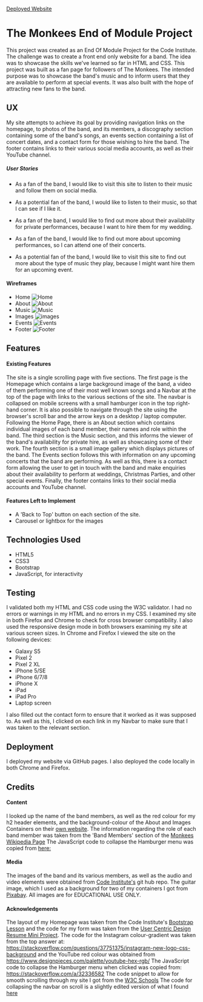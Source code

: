 [Deployed Website](https://libbyh52.github.io/Module-Project-The-Monkees/)

# The Monkees End of Module Project
This project was created as an End Of Module Project for the Code Institute. The challenge was to create a front end only 
website for a band. The idea was to showcase the skills we've learned so far in HTML and CSS. 
This project was built as a fan page for followers of The Monkees. The intended purpose was to showcase the band's music and to inform
users that they are available to perform at special events. It was also built with the hope of attracting new fans to the band.

## UX
My site attempts to achieve its goal by providing navigation links on the homepage, to photos of the band, and its members, a discography section
containing some of the band's songs, an events section containing a list of concert dates, and a contact form for those wishing to hire the band.
The footer contains links to their various social media accounts, as well as their YouTube channel. 

##### User Stories
* As a fan of the band, I would like to visit this site to listen to their music and follow them on social media.

* As a potential fan of the band, I would like to listen to their music, so that I can see if I like it.

* As a fan of the band, I would like to find out more about their availability for private performances, because I want to hire them for my wedding.

* As a fan of the band, I would like to find out more about upcoming performances, so I can attend one of their concerts.

* As a potential fan of the band, I would like to visit this site to find out more about the type of music they play, because I might want 
hire them for an upcoming event.

#### Wireframes
* Home ![Home](/wireframes/homepage.jpg/)
* About ![About](/wireframes/about.jpg/)
* Music ![Music](/wireframes/music.jpg/) 
* Images ![images](/wireframes/images.jpg/)
* Events ![Events](/wireframes/events.jpg/) 
* Footer ![Footer](/wireframes/footer.jpg/)

## Features

#### Existing Features
The site is a single scrolling page with five sections.
The first page is the Homepage which contains a large background image of the band, a video of them performing one of their most well known songs and
a Navbar at the top of the page with links to the various sections of the site. The navbar is collapsed on mobile screens with a small hamburger icon in the top
right-hand corner. It is also possible to navigate through the site using the browser's scroll bar and the arrow keys on a 
desktop / laptop computer. Following the Home Page, there is an About section which contains individual images of each band member, 
their names and role within the band. The third section is the Music section, and this informs the viewer of the band's availability
for private hire, as well as showcasing some of their work. The fourth section is a small image gallery which displays pictures of the
band. The Events section follows this with information on any upcoming concerts that the band are performing. As well as this, there 
is a contact form allowing the user to get in touch with the band and make enquiries about their availability to perform at weddings, 
Christmas Parties, and other special events. Finally, the footer contains links to their social media accounts and YouTube channel.

#### Features Left to Implement
* A 'Back to Top' button on each section of the site. 
* Carousel or lightbox for the images


## Technologies Used
* HTML5
* CSS3
* Bootstrap
* JavaScript, for interactivity

## Testing
I validated both my HTML and CSS code using the W3C validator. I had no errors or warnings in my HTML and no errors in my CSS. I examined my site in 
both Firefox and Chrome to check for cross browser compatibility. I also used the responsive design mode in both browsers examining my site at 
various screen sizes. In Chrome and Firefox I viewed the site on the following devices:
* Galaxy S5
* Pixel 2
* Pixel 2 XL
* iPhone 5/SE
* iPhone 6/7/8
* iPhone X
* iPad
* iPad Pro
* Laptop screen

I also filled out the contact form to ensure that it worked as it was supposed to. 
As well as this, I clicked on each link in my Navbar to make sure that I was taken to the relevant section. 

## Deployment
I deployed my website via GitHub pages. I also deployed the code locally in both Chrome and Firefox. 

## Credits

#### Content
I looked up the name of the band members, as well as the red colour for my h2 header elements, and the background-colour of the About and Images Containers
on their [own website](/https://www.monkees.com/). The information regarding the role of each band member was taken from the 'Band Members' section of the [Monkees Wikipedia Page](https://en.wikipedia.org/wiki/The_Monkees) 
The JavaScript code to collapse the Hamburger menu was copied from [here:](https://stackoverflow.com/a/32336582)

#### Media
The images of the band and its various members, as well as the audio and video elements were obtained from [Code Institute's](https://github.com/Code-Institute-Org/project-assets) git hub repo. 
The guitar image, which I used as a background for two of my containers I got from [Pixabay](https://pixabay.com/en/electric-guitar-ax-axe-guitar-161740/). All images are for EDUCATIONAL USE ONLY.

#### Acknowledgements
The layout of my Homepage was taken from the Code Institute's [Bootstrap Lesson](https://github.com/Code-Institute-Solutions/BootstrapLandingPage/tree/master/04-beyond_bootstrap) and the code for my form
was taken from the [User Centric Design Resume Mini Project](https://github.com/Code-Institute-Solutions/ResponsiveDesign-MiniProject). 
The code for the Instagram colour-gradient was taken from the top answer at: https://stackoverflow.com/questions/37751375/instagram-new-logo-css-background and the YouTube
red colour was obtained from https://www.designpieces.com/palette/youtube-hex-rgb/
The JavaScript code to collapse the Hamburger menu when clicked was copied from: https://stackoverflow.com/a/32336582
The code snippet to allow for smooth scrolling through my site I got from the [W3C Schools](https://www.w3schools.com/howto/howto_css_smooth_scroll.asp#section2)
The code for collapsing the navbar on scroll is a slightly edited version of what I found [here](http://redvinestudio.com/how-to-make-bootstrap-3-fixed-navbar-collapse-on-scroll-using-jquery/)